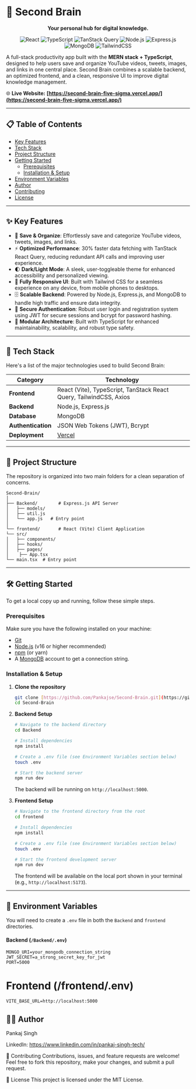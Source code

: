 # 🧠 Second Brain

<p align="center">
  <strong>Your personal hub for digital knowledge.</strong>
</p>

<p align="center">
  <img alt="React" src="https://img.shields.io/badge/React-20232A?style=for-the-badge&logo=react&logoColor=61DAFB"/>
  <img alt="TypeScript" src="https://img.shields.io/badge/TypeScript-3178C6?style=for-the-badge&logo=typescript&logoColor=white"/>
  <img alt="TanStack Query" src="https://img.shields.io/badge/TanStack_Query-FF4154?style=for-the-badge&logo=react-query&logoColor=white"/>
  <img alt="Node.js" src="https://img.shields.io/badge/Node.js-339933?style=for-the-badge&logo=nodedotjs&logoColor=white"/>
  <img alt="Express.js" src="https://img.shields.io/badge/Express.js-000000?style=for-the-badge&logo=express&logoColor=white"/>
  <img alt="MongoDB" src="https://img.shields.io/badge/MongoDB-4EA94B?style=for-the-badge&logo=mongodb&logoColor=white"/>
  <img alt="TailwindCSS" src="https://img.shields.io/badge/Tailwind_CSS-38B2AC?style=for-the-badge&logo=tailwind-css&logoColor=white"/>
</p>

A full-stack productivity app built with the **MERN stack + TypeScript**, designed to help users save and organize YouTube videos, tweets, images, and links in one central place. Second Brain combines a scalable backend, an optimized frontend, and a clean, responsive UI to improve digital knowledge management.

🌐 **Live Website:** **[https://second-brain-five-sigma.vercel.app/](https://second-brain-five-sigma.vercel.app/)**

---

## 📋 Table of Contents

- [Key Features](#-key-features)
- [Tech Stack](#-tech-stack)
- [Project Structure](#-project-structure)
- [Getting Started](#-getting-started)
  - [Prerequisites](#prerequisites)
  - [Installation & Setup](#installation--setup)
- [Environment Variables](#-environment-variables)
- [Author](#-author)
- [Contributing](#-contributing)
- [License](#-license)

---

## ✨ Key Features

-   📂 **Save & Organize**: Effortlessly save and categorize YouTube videos, tweets, images, and links.
-   ⚡ **Optimized Performance**: 30% faster data fetching with TanStack React Query, reducing redundant API calls and improving user experience.
-   🌓 **Dark/Light Mode**: A sleek, user-toggleable theme for enhanced accessibility and personalized viewing.
-   📱 **Fully Responsive UI**: Built with Tailwind CSS for a seamless experience on any device, from mobile phones to desktops.
-   🗄️ **Scalable Backend**: Powered by Node.js, Express.js, and MongoDB to handle high traffic and ensure data integrity.
-   🔐 **Secure Authentication**: Robust user login and registration system using JWT for secure sessions and bcrypt for password hashing.
-   🧩 **Modular Architecture**: Built with TypeScript for enhanced maintainability, scalability, and robust type safety.

---

## 🚀 Tech Stack

Here's a list of the major technologies used to build Second Brain:

| Category         | Technology                                                                          |
| ---------------- | ----------------------------------------------------------------------------------- |
| **Frontend** | React (Vite), TypeScript, TanStack React Query, TailwindCSS, Axios                  |
| **Backend** | Node.js, Express.js                                                                 |
| **Database** | MongoDB                                                                             |
| **Authentication** | JSON Web Tokens (JWT), Bcrypt                                                       |
| **Deployment** | [Vercel](https://vercel.com/)                                                       |

---

## 📂 Project Structure

The repository is organized into two main folders for a clean separation of concerns.
```
Second-Brain/
│
├── Backend/        # Express.js API Server
│   ├── models/
│   ├── util.js
│   └── app.js   # Entry point
│
└── frontend/       # React (Vite) Client Application
└── src/
│   ├── components/
│   ├── hooks/
│   ├── pages/
│    ├── App.tsx
└── main.tsx  # Entry point
```
---

## 🛠️ Getting Started

To get a local copy up and running, follow these simple steps.

### Prerequisites

Make sure you have the following installed on your machine:
- [Git](https://git-scm.com/)
- [Node.js](https://nodejs.org/en/) (v16 or higher recommended)
- [npm](https://www.npmjs.com/) (or yarn)
- A [MongoDB](https://www.mongodb.com/) account to get a connection string.

### Installation & Setup

1.  **Clone the repository**
    ```bash
    git clone [https://github.com/Pankajse/Second-Brain.git](https://github.com/Pankajse/Second-Brain.git)
    cd Second-Brain
    ```

2.  **Backend Setup**
    ```bash
    # Navigate to the backend directory
    cd Backend

    # Install dependencies
    npm install

    # Create a .env file (see Environment Variables section below)
    touch .env

    # Start the backend server
    npm run dev
    ```
    The backend will be running on `http://localhost:5000`.

3.  **Frontend Setup**
    ```bash
    # Navigate to the frontend directory from the root
    cd frontend

    # Install dependencies
    npm install

    # Create a .env file (see Environment Variables section below)
    touch .env

    # Start the frontend development server
    npm run dev
    ```
    The frontend will be available on the local port shown in your terminal (e.g., `http://localhost:5173`).

---

## 🔑 Environment Variables

You will need to create a `.env` file in both the `Backend` and `frontend` directories.

#### Backend (`/Backend/.env`)

```.env
MONGO_URI=your_mongodb_connection_string
JWT_SECRET=a_strong_secret_key_for_jwt
PORT=5000
```
# Frontend (/frontend/.env)
```.env
VITE_BASE_URL=http://localhost:5000
```
## 👨‍💻 Author
Pankaj Singh

LinkedIn: https://www.linkedin.com/in/pankaj-singh-tech/

🤝 Contributing
Contributions, issues, and feature requests are welcome! Feel free to fork this repository, make your changes, and submit a pull request.

📄 License
This project is licensed under the MIT License.



